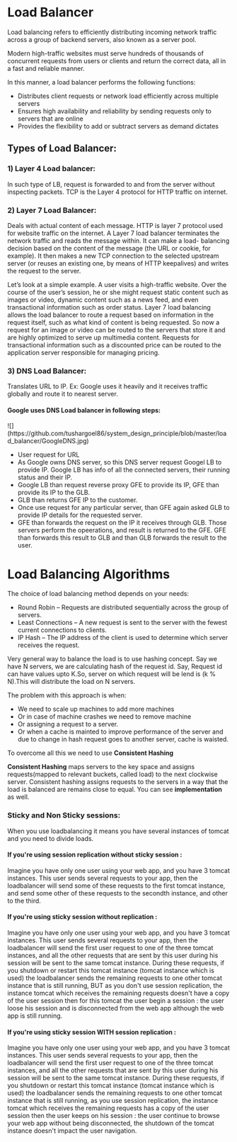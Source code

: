 # Load Balancer

<p>
Load balancing refers to efficiently distributing incoming network traffic across a group of backend servers, also known as a server pool.

Modern high-traffic websites must serve hundreds of thousands of concurrent requests from users or clients and return the correct 
data, all in a fast and reliable manner. 

In this manner, a load balancer performs the following functions:
</p>

<ul>
  <li>Distributes client requests or network load efficiently across multiple servers</li>
  <li>Ensures high availability and reliability by sending requests only to servers that are online</li>
  <li>Provides the flexibility to add or subtract servers as demand dictates</li>
</ul>

<h2> Types of Load Balancer: </h2>

<h3> 1) Layer 4 Load balancer: </h3>
        <p>
	In such type of LB, request is forwarded to and from the server without inspecting packets. TCP is the Layer 4                           protocol for HTTP traffic on internet. </p>

<h3> 2) Layer 7 Load Balancer: </h3>
        <p>
	Deals with actual content of each message. HTTP is layer 7 protocol used for website traffic on the internet.                           A Layer 7 load balancer terminates the network traffic and reads the message within. It can make a load-		                 balancing decision based on the content of the message (the URL or cookie, for example). It then makes a new                             TCP connection to the selected upstream server (or reuses an existing one, by means of HTTP keepalives) and                             writes the request to the server. </p>

Let’s look at a simple example. A user visits a high-traffic website. Over the course of the user’s session, he or she might request static content such as images or video, dynamic content such as a news feed, and even transactional information such as order status. Layer 7 load balancing allows the load balancer to route a request based on information in the request itself, such as what kind of content is being requested. So now a request for an image or video can be routed to the servers that store it and are highly optimized to serve up multimedia content. Requests for transactional information such as a discounted price can be routed to the application server responsible for managing pricing.

<h3> 3) DNS Load Balancer: </h3>
	<p> Translates URL to IP. Ex: Google uses it heavily and it receives traffic globally and route it to nearest server. </p>

 <h4> Google uses DNS Load balancer in following steps: </h4>
  ![](https://github.com/tushargoel86/system_design_principle/blob/master/load_balancer/GoogleDNS.jpg)
 
  <ul>
	  <li> User request for URL </li>
	  <li> As Google owns DNS server, so this DNS server request Googel LB to provide IP. Google LB has info of all the connected servers, their running status and their IP.</li>
	  <li> Google LB than request reverse proxy GFE to provide its IP, GFE than provide its IP to the GLB. </li>
	  <li> GLB than returns GFE IP to the customer. </li>
	  <li> Once use request for any particular server, than GFE again asked GLB to provide IP details for the requested server.</li>
	  <li>  GFE than forwards the request on the IP it receives through GLB. Those servers perform the opeerations, and result is returned to the GFE. GFE than forwards this result to GLB and than GLB forwards the result to the user.</li>
</ul>
	
# Load Balancing Algorithms

<p>
The choice of load balancing method depends on your needs:

<ul>
  <li>Round Robin – Requests are distributed sequentially  across the group of servers.</li>
  <li>Least Connections – A new request is sent to the server with the fewest current connections to clients. </li>
  <li>IP Hash – The IP address of the client is used to determine which server receives the request.</li>
</ul>
</p>
	
<p>
Very general way to balance the load is to use hashing concept. Say we have N servers, we are calculating hash of the request id.
Say, Request id can have values upto K.So, server on which request will be lend is  (k  % N).This will distribute the load on N servers.

The problem with this approach is when:
<ul>
<li> We need to scale up machines to add more machines </li>
 <li> Or in case of machine crashes we need to remove machine </li>
 <li> Or assigning a request to a server. </li>
 <li> Or when a cache is mainted to improve performance of the server and due to change in hash request goes to another server, cache is waisted. </li>
</ul>
</p>

To overcome all this we need to use __Consistent Hashing__

__Consistent Hashing__ maps servers to the key space and assigns requests(mapped to relevant buckets, called load) to the next clockwise server. Consistent hashing assigns requests to the servers in a way that the load is balanced are remains close to equal. You can see __implementation__ as well.


<h3> Sticky and Non Sticky sessions: </h3>
  <p> When you use loadbalancing it means you have several instances of tomcat and you need to divide loads. </p>

<h4>If you're using session replication without sticky session :</h4>
	<p>Imagine you have only one user using your web app, and you have 3 tomcat instances. This user sends several requests to your app, then the loadbalancer will send some of these requests to the first tomcat instance, and send some other of these requests to the secondth instance, and other to the third.</p>

<h4>If you're using sticky session without replication : </h4>
	<p>Imagine you have only one user using your web app, and you have 3 tomcat instances. This user sends several requests to your app, then the loadbalancer will send the first user request to one of the three tomcat instances, and all the other requests that are sent by this user during his session will be sent to the same tomcat instance. During these requests, if you shutdown or restart this tomcat instance (tomcat instance which is used) the loadbalancer sends the remaining requests to one other tomcat instance that is still running, BUT as you don't use session replication, the instance tomcat which receives the remaining requests doesn't have a copy of the user session then for this tomcat the user begin a session : the user loose his session and is disconnected from the web app although the web app is still running. </p>

<h4> If you're using sticky session WITH session replication : </h4>
<p>
	Imagine you have only one user using your web app, and you have 3 tomcat instances. This user sends several requests to your 	app, then the loadbalancer will send the first user request to one of the three tomcat instances, and all the other requests that are sent by this user during his session will be sent to the same tomcat instance. During these requests, if you shutdown or restart this tomcat instance (tomcat instance which is used) the loadbalancer sends the remaining requests to one other tomcat instance that is still running, as you use session replication, the instance tomcat which receives the remaining requests has a copy of the user session then the user keeps on his session : the user continue to browse your web app without being disconnected, the shutdown of the tomcat instance doesn't impact the user navigation.
</p>
